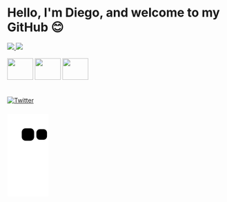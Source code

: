 # Hello, I'm Diego, and welcome to my GitHub 😊

<div align="">
  <a href="https://github.com/diegotimmers">
    <img height="145em" src="https://github-readme-stats.vercel.app/api?username=diegotimmers&count_private=true&include_all_commits=true&show_icons=true&theme=dracula&hide_border=false&show_owner=true"/>
    <img height="145em" src="https://github-readme-stats.vercel.app/api/top-langs/?username=diegotimmers&theme=dracula&hide_border=false&&layout=compact"/>
  </a>
</div>

<div style="display: inline_block"><br>
  
  <img align="center" height="50" width="60" src="https://cdn.jsdelivr.net/gh/devicons/devicon/icons/python/python-original.svg" />
          
  <img align="center" height="50" width="60" src="https://cdn.jsdelivr.net/gh/devicons/devicon/icons/mysql/mysql-original-wordmark.svg" />
  
  <img align="center" height="50" width="60" src="https://cdn.jsdelivr.net/gh/devicons/devicon/icons/git/git-original.svg" />
  
</div>

#

[![Twitter](https://img.shields.io/badge/Twitter-1DA1F2?style=for-the-badge&logo=twitter&logoColor=white)](https://twitter.com/diegotimmers)


###

 ![Snake animation](https://github.com/diegotimmers/diegotimmers/blob/output/github-contribution-grid-snake.svg)
